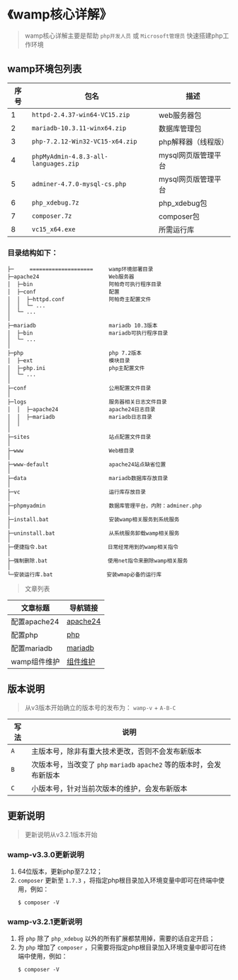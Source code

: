 # 《wamp核心详解》

> wamp核心详解主要是帮助 `php开发人员` 或 `Microsoft管理员` 快速搭建php工作环境

## wamp环境包列表

| 序号  | 包名                                   | 描述           |
| --- | ------------------------------------ | ------------ |
| 1   | `httpd-2.4.37-win64-VC15.zip`        | web服务器包      |
| 2   | `mariadb-10.3.11-winx64.zip`         | 数据库管理包       |
| 3   | `php-7.2.12-Win32-VC15-x64.zip`      | php解释器（线程版）  |
| 4   | `phpMyAdmin-4.8.3-all-languages.zip` | mysql网页版管理平台 |
| 5   | `adminer-4.7.0-mysql-cs.php`         | mysql网页版管理平台 |
| 6   | `php_xdebug.7z`                      | php_xdebug包  |
| 7   | `composer.7z`                        | composer包    |
| 8   | `vc15_x64.exe`                       | 所需运行库        |

### 目录结构如下：

```shell
├─     ====================     wamp环境部署目录
├─apache24                      Web服务器
│  ├─bin                        阿帕奇可执行程序目录
│  ├─conf                       配置
│  │  ├─httpd.conf              阿帕奇主配置文件
│  │  └─ ...
│  └─ ...
│
├─mariadb                       mariadb 10.3版本
│  ├─bin                        mariadb可执行程序目录
│  └─ ...
│
├─php                           php 7.2版本
│  ├─ext                        模块目录
│  ├─php.ini                    php主配置文件
│  └─ ...
│
├─conf                          公用配置文件目录
│
├─logs                          服务器相关日志文件目录
│  │  ├─apache24                apache24日志目录
│  │  ├─mariadb                 mariadb日志目录
│  │
│
├─sites                         站点配置文件目录
│
├─www                           Web根目录
│
├─www-default                   apache24站点缺省位置
│
├─data                          mariadb数据库存放目录
│
├─vc                            运行库存放目录
│
├─phpmyadmin                    数据库管理平台，内附：adminer.php
│
├─install.bat                   安装wamp相关服务到系统服务
│
├─uninstall.bat                 从系统服务卸载wamp相关服务
│
├─便捷指令.bat                   日常经常用到的wamp相关指令
│
├─强制删除.bat                   使用net指令来删除wamp相关服务
│
└─安装运行库.bat                 安装wmap必备的运行库
```

> 文章列表

| 文章标题       | 导航链接                      |
| ---------- | ------------------------- |
| 配置apache24 | [apache24](配置apache24.md) |
| 配置php      | [php](配置php.md)           |
| 配置mariadb  | [mariadb](配置mariadb.md)   |
| wamp组件维护   | [组件维护](wamp组件维护.md)       |

## 版本说明

> 从v3版本开始确立的版本号的发布为： `wamp-v` + `A-B-C`

| 写法  | 说明                                               |
| --- | ------------------------------------------------ |
| `A` | 主版本号，除非有重大技术更改，否则不会发布新版本                         |
| `B` | 次版本号，当改变了 `php` `mariadb` `apache2` 等的版本时，会发布新版本 |
| `C` | 小版本号，针对当前次版本的维护，会发布新版本                           |

## 更新说明

> 更新说明从v3.2.1版本开始

### wamp-v3.3.0更新说明

1.  64位版本，更新php至7.2.12；
2.  `composer` 更新至 `1.7.3` ，将指定php根目录加入环境变量中即可在终端中使用，例如：
    ```shell
    $ composer -V
    ```

### wamp-v3.2.1更新说明

1.  将 `php` 除了 `php_xdebug` 以外的所有扩展都禁用掉，需要的话自定开启；
2.  为 `php` 增加了 `composer` ，只需要将指定php根目录加入环境变量中即可在终端中使用，例如：
    ```shell
    $ composer -V
    ```
